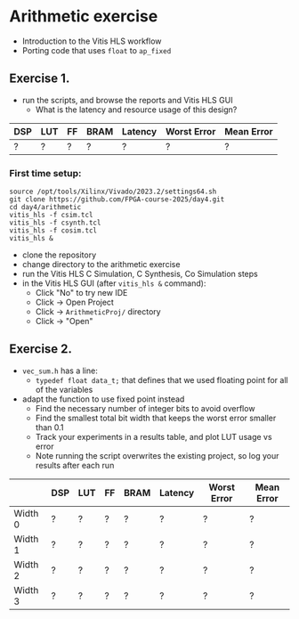 # Arithmetic exercise

- Introduction to the Vitis HLS workflow
- Porting code that uses `float` to `ap_fixed`

## Exercise 1.
-  run the scripts, and browse the reports and Vitis HLS GUI
    - What is the latency and resource usage of this design?

| DSP | LUT | FF  | BRAM | Latency | Worst Error | Mean Error  |
|-----|-----|-----|------|---------|-------------|-------------|
| ?   | ?   | ?   | ?    | ?       | ?           | ?           |

### First time setup:

```
source /opt/tools/Xilinx/Vivado/2023.2/settings64.sh
git clone https://github.com/FPGA-course-2025/day4.git
cd day4/arithmetic
vitis_hls -f csim.tcl
vitis_hls -f csynth.tcl
vitis_hls -f cosim.tcl
vitis_hls &
```


- clone the repository
- change directory to the arithmetic exercise
- run the Vitis HLS C Simulation, C Synthesis, Co Simulation steps
- in the Vitis HLS GUI (after `vitis_hls &` command):
  - Click "No" to try new IDE
  - Click -> Open Project
  - Click -> `ArithmeticProj/` directory
  - Click -> "Open"

## Exercise 2. 
- `vec_sum.h` has a line:
    - `typedef float data_t;` that defines that we used floating point for all of the variables
- adapt the function to use fixed point instead
    - Find the necessary number of integer bits to avoid overflow
    - Find the smallest total bit width that keeps the worst error smaller than 0.1
    - Track your experiments in a results table, and plot LUT usage vs error
    - Note running the script overwrites the existing project, so log your results after each run

|         | DSP | LUT | FF  | BRAM | Latency | Worst Error | Mean Error  |
|---------|-----|-----|-----|------|---------|-------------|-------------|
| Width 0 | ?   | ?   | ?   | ?    | ?       | ?           | ?           |
| Width 1 | ?   | ?   | ?   | ?    | ?       | ?           | ?           |
| Width 2 | ?   | ?   | ?   | ?    | ?       | ?           | ?           |
| Width 3 | ?   | ?   | ?   | ?    | ?       | ?           | ?           |


